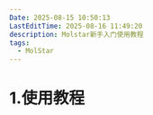 ```yaml
---
Date: 2025-08-15 10:50:13
LastEditTime: 2025-08-16 11:49:20
description: Molstar新手入门使用教程
tags:
  - MolStar
---
```


# 1.使用教程
